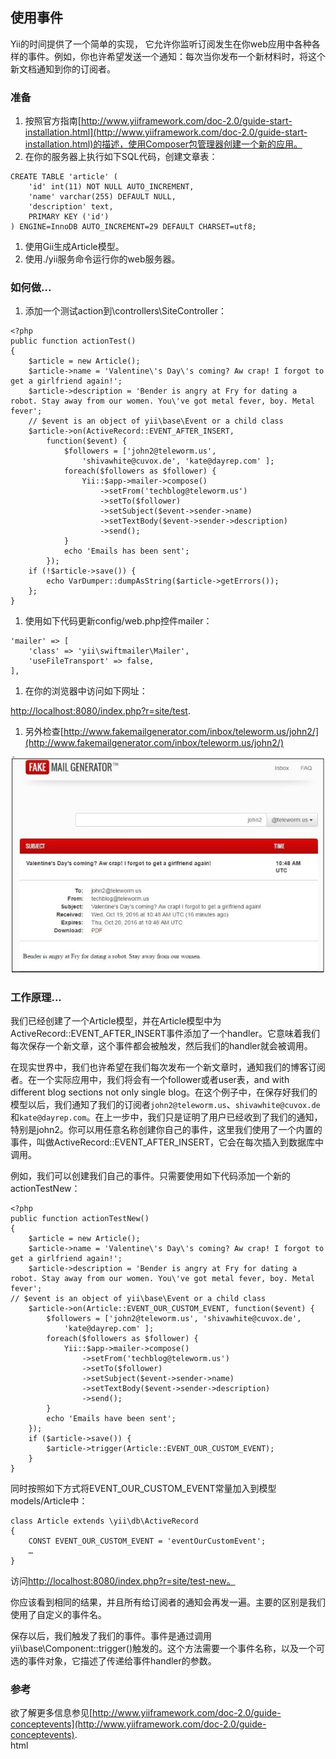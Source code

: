## 使用事件

Yii的时间提供了一个简单的实现， 它允许你监听订阅发生在你web应用中各种各样的事件。例如，你也许希望发送一个通知：每次当你发布一个新材料时，将这个新文档通知到你的订阅者。

### 准备

1. 按照官方指南[http://www.yiiframework.com/doc-2.0/guide-start-installation.html](http://www.yiiframework.com/doc-2.0/guide-start-installation.html)的描述，使用Composer包管理器创建一个新的应用。
2. 在你的服务器上执行如下SQL代码，创建文章表：

```
CREATE TABLE 'article' (
    'id' int(11) NOT NULL AUTO_INCREMENT,
    'name' varchar(255) DEFAULT NULL,
    'description' text,
    PRIMARY KEY ('id')
) ENGINE=InnoDB AUTO_INCREMENT=29 DEFAULT CHARSET=utf8;
```

1. 使用Gii生成Article模型。
2. 使用./yii服务命令运行你的web服务器。

### 如何做...

1. 添加一个测试action到\controllers\SiteController：

```
<?php
public function actionTest()
{
    $article = new Article();
    $article->name = 'Valentine\'s Day\'s coming? Aw crap! I forgot to get a girlfriend again!';
    $article->description = 'Bender is angry at Fry for dating a robot. Stay away from our women. You\'ve got metal fever, boy. Metal fever';
    // $event is an object of yii\base\Event or a child class
    $article->on(ActiveRecord::EVENT_AFTER_INSERT,
        function($event) {
            $followers = ['john2@teleworm.us',
                'shivawhite@cuvox.de', 'kate@dayrep.com' ];
            foreach($followers as $follower) {
                Yii::$app->mailer->compose()
                    ->setFrom('techblog@teleworm.us')
                    ->setTo($follower)
                    ->setSubject($event->sender->name)
                    ->setTextBody($event->sender->description)
                    ->send();
            }
            echo 'Emails has been sent';
        });
    if (!$article->save()) {
        echo VarDumper::dumpAsString($article->getErrors());
    };
}
```

1. 使用如下代码更新config/web.php控件mailer：

```
'mailer' => [
    'class' => 'yii\swiftmailer\Mailer',
    'useFileTransport' => false,
],
```

1. 在你的浏览器中访问如下网址：

[http://localhost:8080/index.php?r=site/test](http://localhost:8080/index.php?r=site/test).

1. 另外检查[http://www.fakemailgenerator.com/inbox/teleworm.us/john2/](http://www.fakemailgenerator.com/inbox/teleworm.us/john2/)

![](../images/109.png)

### 工作原理...

我们已经创建了一个Article模型，并在Article模型中为ActiveRecord::EVENT\_AFTER\_INSERT事件添加了一个handler。它意味着我们每次保存一个新文章，这个事件都会被触发，然后我们的handler就会被调用。

在现实世界中，我们也许希望在我们每次发布一个新文章时，通知我们的博客订阅者。在一个实际应用中，我们将会有一个follower或者user表，and with different blog sections not only single blog。在这个例子中，在保存好我们的模型以后，我们通知了我们的订阅者`john2@teleworm.us`、`shivawhite@cuvox.de`和`kate@dayrep.com`。在上一步中，我们只是证明了用户已经收到了我们的通知，特别是john2。你可以用任意名称创建你自己的事件，这里我们使用了一个内置的事件，叫做ActiveRecord::EVENT\_AFTER\_INSERT，它会在每次插入到数据库中调用。

例如，我们可以创建我们自己的事件。只需要使用如下代码添加一个新的actionTestNew：

```
<?php
public function actionTestNew()
{
    $article = new Article();
    $article->name = 'Valentine\'s Day\'s coming? Aw crap! I forgot to get a girlfriend again!';
    $article->description = 'Bender is angry at Fry for dating a robot. Stay away from our women. You\'ve got metal fever, boy. Metal fever';
// $event is an object of yii\base\Event or a child class
    $article->on(Article::EVENT_OUR_CUSTOM_EVENT, function($event) {
        $followers = ['john2@teleworm.us', 'shivawhite@cuvox.de',
            'kate@dayrep.com' ];
        foreach($followers as $follower) {
            Yii::$app->mailer->compose()
                ->setFrom('techblog@teleworm.us')
                ->setTo($follower)
                ->setSubject($event->sender->name)
                ->setTextBody($event->sender->description)
                ->send();
        }
        echo 'Emails have been sent';
    });
    if ($article->save()) {
        $article->trigger(Article::EVENT_OUR_CUSTOM_EVENT);
    }
}
```

同时按照如下方式将EVENT\_OUR\_CUSTOM\_EVENT常量加入到模型models/Article中：

```
class Article extends \yii\db\ActiveRecord
{
    CONST EVENT_OUR_CUSTOM_EVENT = 'eventOurCustomEvent';
    …
}
```

访问[http://localhost:8080/index.php?r=site/test-new。](http://localhost:8080/index.php?r=site/test-new。)

你应该看到相同的结果，并且所有给订阅者的通知会再发一遍。主要的区别是我们使用了自定义的事件名。

保存以后，我们触发了我们的事件。事件是通过调用yii\base\Component::trigger\(\)触发的。这个方法需要一个事件名称，以及一个可选的事件对象，它描述了传递给事件handler的参数。

### 参考

欲了解更多信息参见[http://www.yiiframework.com/doc-2.0/guide-conceptevents](http://www.yiiframework.com/doc-2.0/guide-conceptevents).  
html